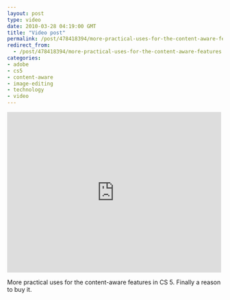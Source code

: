 ```yaml
---
layout: post
type: video
date: 2010-03-28 04:19:00 GMT
title: "Video post"
permalink: /post/478418394/more-practical-uses-for-the-content-aware-features
redirect_from: 
  - /post/478418394/more-practical-uses-for-the-content-aware-features
categories:
- adobe
- cs5
- content-aware
- image-editing
- technology
- video
---
```

<iframe width="500" height="375"  id="youtube_iframe" src="https://www.youtube.com/embed/3ScWu7pG7r0?feature=oembed&amp;enablejsapi=1&amp;origin=https://safe.txmblr.com&amp;wmode=opaque" frameborder="0" allow="accelerometer; autoplay; clipboard-write; encrypted-media; gyroscope; picture-in-picture" allowfullscreen title="More Photoshop Content-Aware Fill Sneak Peek Awesomeness"></iframe>

More practical uses for the content-aware features in CS 5. Finally a reason to buy it.